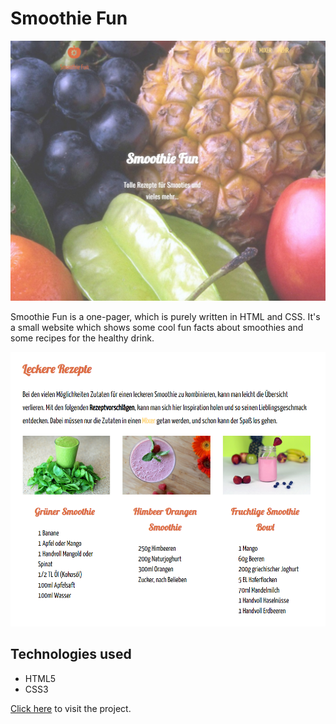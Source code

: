 ﻿# Smoothie Fun
 
 ![Smoothie Fun Header Image](img/screenshot-0.png?raw=true "Smoothie Fun Header Image")

Smoothie Fun is a one-pager, which is purely written in HTML and CSS. It's a small website which shows some cool fun facts about smoothies and some recipes for the healthy drink. 

 ![Smoothie Drinks Section](img/screenshot-1.png?raw=true "Smoothie Drinks Section")

## Technologies used
- HTML5
- CSS3

[Click here](http://projects.davidsinz.com/smoothie-fun/) to visit the project.
